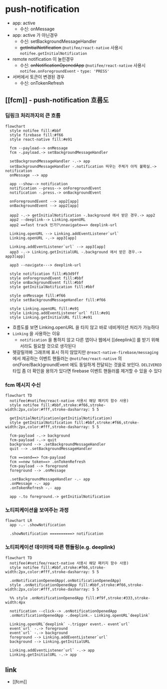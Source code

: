 # push-notification
- app: active
  - 수신: onMessage
- app: active 가 아닌경우
  - 수신: setBackgroundMessageHandler
  - ~~getInitialNotification~~ `@notifee/react-native` 사용시 `notifee.getInitialNotification`
- remote notification 이 눌린경우
  - 수신: ~~onNotificationOpenedApp~~ `@notifee/react-native` 사용시 `notifee.onForegroundEvent` - `type: 'PRESS'`
- 서버에서 토큰이 변경된 경우
  - 수신: onTokenRefresh

## [[fcm]] - push-notification 흐름도
### 딥링크 처리까지의 큰 흐름
```mermaid
flowchart
  style notifee fill:#bbf
  style firebase fill:#f66
  style react-native fill:#e91

  fcm --payload--> onMessage
  fcm -.payload.-> setBackgroundMessageHandler

  setBackgroundMessageHandler -.-> app
  setBackgroundMessageHandler -.notification 띄우는 주체가 아직 불확실.-> notification
  onMessage --> app

  app --show--> notification
  notification --press--> onForegroundEvent
  notification -.press.-> onBackgroundEvent

  onForegroundEvent --> app2[app]
  onBackgroundEvent --> app2[app]

  app2 -.-> getInitialNotification -.background 에서 받은 경우.-> app2 
  app2 --deeplink--> Linking.openURL
  app2 ==fast track 인가?\nnavigate==> deeplink-url

  Linking.openURL --> Linking.addEventListener`url`
  Linking.openURL -.-> app3[app]

  Linking.addEventListener`url` --> app3[app]
  app3 -.-> Linking.getInitialURL -.background 에서 받은 경우.-> app3[app]

  app3 --navigate---> deeplink-url

  style notification fill:#b3d9ff
  style onForegroundEvent fill:#bbf
  style onBackgroundEvent fill:#bbf
  style getInitialNotification fill:#bbf

  style onMessage fill:#f66
  style setBackgroundMessageHandler fill:#f66

  style Linking.openURL fill:#e91
  style Linking.addEventListener`url` fill:#e91
  style Linking.getInitialURL fill:#e91
```
- 흐름도를 보면 Linking.openURL 을 타지 않고 바로 네비게이션 처리가 가능하다
- `Linking` 을 사용하는 이유
  - `notification` 을 통하지 않고 다른 앱이나 웹에서 [[deeplink]] 를 받기 위해서라도 필요할 것으로 생각된다
- 헷갈릴까봐 그래프에 표시 하지 않았지만 `@react-native-firebase/messaging` 에서 제공하는 이벤트 핸들러는 `@notifee/react-native` 의 on{Fore/Back}groundEvent 에도 동일하게 전달되는 것을로 보인다.  `DELIVERED` 타입 좀 더 확인을 용의가 있다면 firebase 이벤트 핸들러를 제거할 수 있을 수 있다
### fcm 메시지 수신
```mermaid
flowchart TD
  notifee(#notifee/react-native 사용시 해당 패키지 함수 사용)
  style notifee fill:#bbf,stroke:#f66,stroke-width:2px,color:#fff,stroke-dasharray: 5 5

  getInitialNotification(getInitialNotification)
  style getInitialNotification fill:#bbf,stroke:#f66,stroke-width:2px,color:#fff,stroke-dasharray: 5 5

  fcm-payload -.-> background
  fcm-payload -.-> quit
  background --> .setBackgroundMessageHandler
  quit --> .setBackgroundMessageHandler

  fcm ==send==> fcm-payload
  fcm ==new token==> .onTokenRefresh
  fcm-payload --> foreground
  foreground --> .onMessage

  .setBackgroundMessageHandler -.- app
  .onMessage -.- app
  .onTokenRefresh -.- app
  
  app -.to foreground.-> getInitialNotification
```

### 노티피케이션을 보여주는 과정
```mermaid
flowchart LR
  app -.- .showNotification
  
  .showNotification ==========> notification
```

### 노티피케이션 데이터에 따른 핸들링(e.g. deeplink)
```mermaid
flowchart TD
  notifee(#notifee/react-native 사용시 해당 패키지 함수 사용)
  style notifee fill:#bbf,stroke:#f66,stroke-width:2px,color:#fff,stroke-dasharray: 5 5

  .onNotificationOpenedApp(.onNotificationOpenedApp)
  style .onNotificationOpenedApp fill:#bbf,stroke:#f66,stroke-width:2px,color:#fff,stroke-dasharray: 5 5

  %% style .onNotificationOpenedApp fill:#f9f,stroke:#333,stroke-width:4px

  notification --click--> .onNotificationOpenedApp
  .onNotificationOpenedApp -.deeplink.- Linking.openURL`deeplink`

  Linking.openURL`deeplink` -.trigger event.- event`url`
  event`url` -.-> foreground
  event`url` -.-> background
  foreground --> Linking.addEventListener`url`
  background --> Linking.getInitialURL

  Linking.addEventListener`url` -.-> app
  Linking.getInitialURL -.-> app
```

## link
- [[fcm]]
